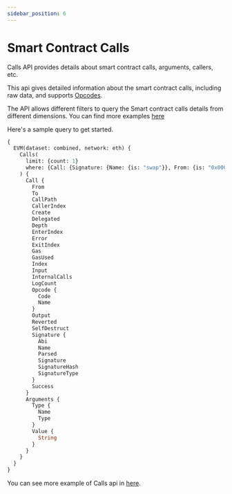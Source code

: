 ```yaml
---
sidebar_position: 6
---
```


# Smart Contract Calls

Calls API provides details about smart contract calls, arguments, callers, etc.

This api gives detailed information about the smart contract calls, including raw data, and supports [Opcodes](https://github.com/crytic/evm-opcodes).

The API allows different filters to query the Smart contract calls details from different dimensions. You can find more examples [here](/docs/category/calls)

Here's a sample query to get started.


```graphql
{
  EVM(dataset: combined, network: eth) {
    Calls(
      limit: {count: 1}
      where: {Call: {Signature: {Name: {is: "swap"}}, From: {is: "0x000000000000084e91743124a982076c59f10084"}}}
    ) {
      Call {
        From
        To
        CallPath
        CallerIndex
        Create
        Delegated
        Depth
        EnterIndex
        Error
        ExitIndex
        Gas
        GasUsed
        Index
        Input
        InternalCalls
        LogCount
        Opcode {
          Code
          Name
        }
        Output
        Reverted
        SelfDestruct
        Signature {
          Abi
          Name
          Parsed
          Signature
          SignatureHash
          SignatureType
        }
        Success
      }
      Arguments {
        Type {
          Name
          Type
        }
        Value {
          String
        }
      }
    }
  }
}

```

You can see more example of Calls api in [here](docs/examples/calls/smartcontract.md).
